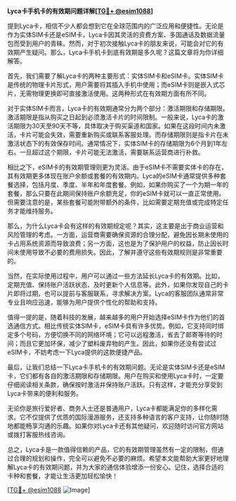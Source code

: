 **Lyca卡手机卡的有效期问题详解[[TG💪+ @esim1088](https://t.me/s/esim1088)]**

提到Lyca卡，相信不少人都会想到它在全球范围内的广泛应用和便捷性。无论是作为实体SIM卡还是eSIM卡，Lyca卡因其灵活的资费方案、多国通话及数据流量包而受到用户的青睐。然而，对于初次接触Lyca卡的朋友来说，可能会对它的有效期产生疑问。那么，Lyca卡手机卡到底有效期是多久呢？这篇文章将为你详细解答。

首先，我们需要了解Lyca卡的两种主要形式：实体SIM卡和eSIM卡。实体SIM卡是传统的物理卡片形式，用户需要将其插入手机中使用；而eSIM卡则是嵌入式芯片，无需物理更换即可直接激活使用。这两种形式在有效期方面有所不同。

对于实体SIM卡而言，Lyca卡的有效期通常分为两个部分：激活期限和存储期限。激活期限是指从购买之日起到必须激活卡片的时间限制。一般来说，Lyca卡的激活期限为30天至90天不等，具体取决于购买渠道和国家。如果在这段时间内未激活，卡片可能会失效，需要重新购买或联系客服处理。而存储期限则是指卡片在未激活状态下的有效保存时间。通常情况下，实体SIM卡的存储期限为6个月到1年左右。一旦超过这个期限，卡片可能无法激活，需要联系运营商进行补救。

相比之下，eSIM卡的有效期管理则更为灵活。由于eSIM卡不需要实体卡的存在，其有效期更多体现在账户余额或套餐的有效期内。Lyca的eSIM卡通常提供多种套餐选择，包括月度、季度、半年和年度套餐。例如，如果你购买了一个为期一年的套餐，那么只要在此期间保持账户余额充足，你的eSIM卡就可以一直正常使用。但需要注意的是，某些套餐可能附带额外的条件，比如需要定期充值或完成特定任务才能维持服务。

那么，为什么Lyca卡会有这样的有效期规定呢？其实，这主要是出于商业运营和风险管理的考虑。一方面，运营商需要确保资源的合理分配，避免因长期未使用的卡占用系统资源而导致浪费；另一方面，这也是为了保护用户的权益，防止因长时间未使用导致不必要的费用损失。因此，了解并遵守这些有效期规则是非常重要的。

当然，在实际使用过程中，用户可以通过一些方法延长Lyca卡的有效期。比如，定期充值、保持账户活跃状态、及时更新个人信息等。此外，如果你发现自己的卡片即将过期，也可以提前与客服联系，寻求解决方案。Lyca的客服团队通常非常专业且响应迅速，能够为用户提供个性化的帮助和支持。

值得一提的是，随着科技的发展，越来越多的用户开始选择eSIM卡作为他们的首选通信方式。相比传统实体SIM卡，eSIM卡具有许多优势。例如，它支持同时绑定多个号码，方便切换不同的网络环境；它可以远程激活，省去了邮寄等待的时间；而且它更加环保，减少了塑料废弃物的产生。因此，如果你还没有尝试过eSIM卡，不妨考虑一下Lyca提供的这款便捷产品。

最后，让我们总结一下Lyca卡手机卡的有效期问题。无论是实体SIM卡还是eSIM卡，它们都有各自的激活期限和存储期限。用户在购买和使用Lyca卡时，一定要仔细阅读相关条款，确保按时激活并保持账户活跃。只有这样，才能充分享受到Lyca卡带来的便利和服务。

无论你是旅行爱好者、商务人士还是普通用户，Lyca卡都能满足你的多样化需求。它不仅提供了优质的国际漫游服务，还支持多种语言的客户支持，让你随时随地都能畅享沟通的乐趣。如果你对Lyca卡还有其他疑问，欢迎随时访问官方网站或拨打客服热线咨询。

总之，Lyca卡是一款值得信赖的产品，它的有效期管理虽然有一定的限制，但通过合理的规划和操作，完全可以避免不必要的麻烦。希望本文能帮助大家更好地理解Lyca卡的有效期问题，并为大家的通信体验增添一份安心。记住，选择合适的卡种和套餐，才能让生活更加轻松愉快！

[[TG💪+ @esim1088](https://t.me/s/esim1088) ![Image](https://i.postimg.cc/4NQfJmqS/Snipaste-2025-05-13-00-14-12.png)]